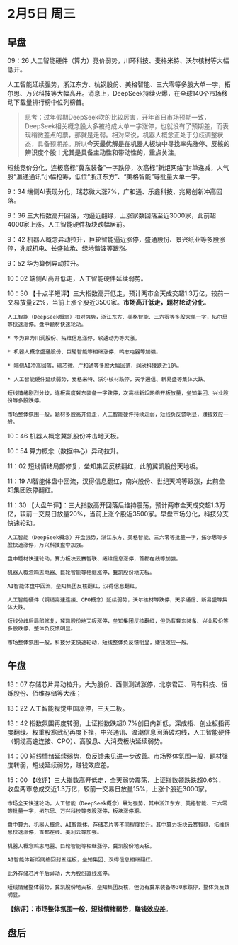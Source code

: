 # 2月5日 周三 

## 早盘

09：26 人工智能硬件（算力）竞价弱势，川环科技、麦格米特、沃尔核材等大幅低开。

人工智能延续强势，浙江东方、杭钢股份、美格智能、三六零等多股大单一字，拓尔思、万兴科技等大幅高开。消息上，DeepSeek持续火爆，在全球140个市场移动下载量排行榜中位列榜首。

> 思考：过年假期DeepSeek吹的比较厉害，开年首日市场预期一致，DeepSeek相关概念股大多被抢成大单一字涨停，也就没有了预期差，而表现稍微差点的票，那就是走弱。相对来说，机器人概念正处于分歧调整状态，具备预期差。所以**今天最优解是在机器人板块中寻找率先涨停、反核的辨识度个股！尤其是具备主动性和带动性的，重点关注**。

短线竞价分化，连板高标“冀东装备”一字跌停，次高标“新炬网络”封单递减，人气股“瀛通通讯”小幅抢筹，低位“浙江东方”、“美格智能”等批量大单一字。

9：34 端侧AI表现分化，瑞芯微大涨7%，广和通、乐鑫科技、兆易创新冲高回落。

9：36 三大指数高开回落，均逼近翻绿，上涨家数回落至近3000家，此前超4000家上涨。人工智能硬件板块跌幅居前。

9：42 机器人概念异动拉升，巨轮智能逼近涨停，盛通股份、景兴纸业等多股涨停，兆威机电、长盛轴承、绿地谐波等跟涨。

9：52 华为算例异动拉升。

10：02 端侧AI高开低走，人工智能硬件延续弱势。

10：30 【十点半短评】三大指数高开低走，预计两市全天成交超1.3万亿，较前一交易放量22%，当前上涨个股近3500家。**市场高开低走，题材轮动分化**。

    人工智能（DeepSeek概念）相对强势，浙江东方、美格智能、三六零等多股大单一字，拓尔思等快速涨停。盘中题材快速轮动。
    
    * 华为算力川润股份、拓维信息涨停，软通动力等大涨。
    
    * 机器人概念盛通股份、巨轮智能等相继涨停，鸣志电器等加强。
    
    * 端侧AI冲高回落，瑞芯微、广和通等多股大幅回落，润欣科技跌近10%。
    
    * 人工智能硬件延续弱势，麦格米特、沃尔核材跌停，天孚通信、新易盛等集体大跌。
    
    短线情绪剧烈分歧，连板高度冀东装备一字跌停，次高标新炬网络开板放量，垒知集团、兴业股份等多股跌停。
    
    市场整体氛围一般，题材多股高开低走，人工智能硬件持续走弱，短线负反馈明显，赚钱效应一般。

10：46 机器人概念冀凯股份冲击地天板。

10：54 算力概念（数据中心）异动拉升。

11：02 短线情绪局部修复，垒知集团反核翻红，此前冀凯股份天地板。

11：19 AI智能体盘中回流，汉得信息翻红，南兴股份、世纪天鸿等跟涨，此前垒知集团跌停翻红。

11：30 【大盘午评】：三大指数高开回落后维持震荡，预计两市全天成交超1.3万亿，较前一交易日放量20%，当前上涨个股近3500家。早盘市场分化，科技分支快速轮动。

    人工智能（DeepSeek概念）开盘强势，浙江东方、美格智能、三六零等批量一字，拓尔思等多股快速涨停，万兴科技盘中加强。
    
    盘中题材快速轮动，算力板块云赛智联、拓维信息涨停，首都在线等加强。
    
    机器人概念鸣志电器、巨轮智能等相继涨停，冀凯股份地天板。
    
    AI智能体盘中回流，垒知集团反核翻红，汉得信息翻红。
    
    人工智能硬件（铜缆高速连接、CPO概念）延续弱势，沃尔核材等跌停，天孚通信、新易盛等集体大跌。
    
    短线分歧后局部修复，冀凯股份地天板涨停，垒知集团反核翻红，但仍有冀东装备、兴业股份等多股跌停，整体负反馈明显。
    
    市场整体氛围一般，科技分支快速轮动，短线整体负反馈明显，赚钱效应一般。

## 午盘

13：07 存储芯片异动拉升，大为股份、西侧测试涨停，北京君正、同有科技、恒烁股份、佰维存储等大涨；

13：22 人工智能视觉中国涨停，三天二板。

13：42 指数氛围再度转弱，上证指数跌超0.7%创日内新低，深成指、创业板指再度翻绿。权重股寒武纪再度下挫，中兴通讯、浪潮信息回落破均线，人工智能硬件（铜缆高速连接、CPO）、高股息、大消费板块延续弱势。

14：00 短线情绪延续弱势，负反馈未见进一步改善。市场整体氛围一般，题材强度转弱，短线延续弱势，赚钱效应差。

15：00 【收评】三大指数高开低走，全天弱势震荡，上证指数领跌跌超0.6%，收盘两市总成交近1.3万亿，较前一交易日放量15%，上涨个股近3000家。

    市场全天快速轮动，人工智能（DeepSeek概念）最为强势，其中浙江东方、美格智能、三六零等批量一字，拓尔思、万兴科技等多股涨停，板块涨停潮。
    
    盘中算力、机器人概念、AI智能体、存储芯片等不同程度拉升。其中算力板块云赛智联、拓维信息快速涨停，首都在线、美利云等加强。
    
    机器人概念鸣志电器、巨轮智能等相继涨停，冀凯股份地天板。
    
    AI智能体新炬网络回封五连板，垒知集团、汉得信息相继翻红。
    
    此外存储芯片午后异动，大为股份直线涨停。
    
    短线情绪整体弱势，冀凯股份地天板，垒知集团反核，但仍有冀东装备等30家跌停，整体负反馈明显。
    
**【综评】：市场整体氛围一般，短线情绪弱势，赚钱效应差**。

## 盘后



